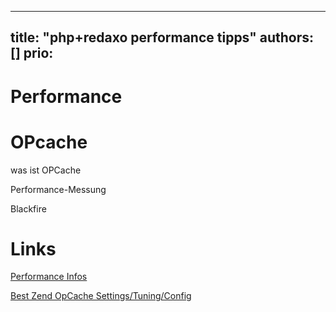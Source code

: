 
---
title: "php+redaxo performance tipps"
authors: []
prio:
---


# Performance


# OPcache

was ist OPCache

Performance-Messung

Blackfire 


# Links

[Performance Infos](http://symfony.com/doc/current/performance.html#optimizing-all-the-files-used-by-symfony)

[Best Zend OpCache Settings/Tuning/Config](https://www.scalingphpbook.com/blog/2014/02/14/best-zend-opcache-settings.html)
